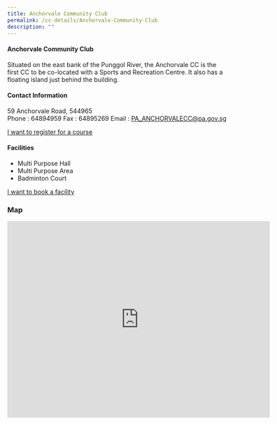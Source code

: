 ```yaml
---
title: Anchorvale Community Club
permalink: /cc-details/Anchorvale-Community-Club
description: ""
---
```

#### Anchorvale Community Club	

Situated on the east bank of the Punggol River, the Anchorvale CC is the first CC to be co-located with a Sports and Recreation Centre. It also has a floating island just behind the building.



#### Contact Information

59 Anchorvale Road, 544965	
Phone : 64894959
Fax : 	64895269
Email : PA_ANCHORVALECC@pa.gov.sg	

[I want to register for a course](https://www.onepa.gov.sg/)

#### Facilities

* Multi Purpose Hall
* Multi Purpose Area
* Badminton Court		

[I want to book a facility](https://www.onepa.gov.sg/)


### Map

<iframe src="https://www.google.com/maps/embed?pb=!1m18!1m12!1m3!1d3988.6323148956044!2d103.88457351533086!3d1.39706036180969!2m3!1f0!2f0!3f0!3m2!1i1024!2i768!4f13.1!3m3!1m2!1s0x31da16740cfe8e15%3A0x95477b660c89064c!2s59%20Anchorvale%20Rd%2C%20Singapore%20544965!5e0!3m2!1sen!2ssg!4v1656897002291!5m2!1sen!2ssg" width="600" height="450" style="border:0;" allowfullscreen="" loading="lazy" ></iframe>